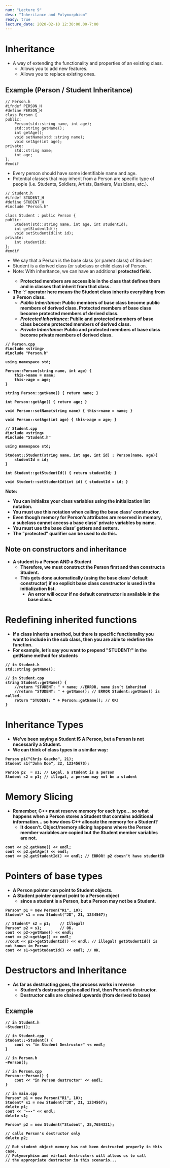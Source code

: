 ```yaml
---
num: "Lecture 9"
desc: "Inheritance and Polymorphism"
ready: true
lecture_date: 2020-02-10 12:30:00.00-7:00
---
```


# Inheritance
* A way of extending the functionality and properties of an existing class.
	* Allows you to add new features.
	* Allows you to replace existing ones.

## Example (Person / Student Inheritance)
```
// Person.h
#ifndef PERSON_H
#define PERSON_H
class Person {
public:
	Person(std::string name, int age);
	std::string getName();
	int getAge();
	void setName(std::string name);
	void setAge(int age);
private:
	std::string name;
	int age;
};
#endif
```

* Every person should have some identifiable name and age.
* Potential classes that may inherit from a Person are specific type of people (i.e. Students, Soldiers, Artists, Bankers, Musicians, etc.).

```
// Student.h
#ifndef STUDENT_H
#define STUDENT_H
#include "Person.h"

class Student : public Person {
public:
	Student(std::string name, int age, int studentId);
	int getStudentId();
	void setStudentId(int id);
private:
	int studentId;
};
#endif
```

* We say that a Person is the base class (or parent class) of Student
* Student is a derived class (or subclass or child class) of Person.
* Note: With inheritance, we can have an additional <b>protected<b> field.
	* Protected members are accessible in the class that defines them and in classes that inherit from that class.
* The ‘:’ operator here means the Student class inherits everything from a Person class.
	* <i>Public Inheritance</i>: Public members of base class become public members of derived class. Protected members of base class become protected members of derived class.
	* <i>Protected Inheritance</i>: Public and protected members of base class become protected members of derived class.
	* <i>Private Inheritance</i>: Public and protected members of base class become private members of derived class.

```
// Person.cpp
#include <string>
#include "Person.h"

using namespace std;

Person::Person(string name, int age) {
	this->name = name;
	this->age = age;
}

string Person::getName() { return name; }

int Person::getAge() { return age; }

void Person::setName(string name) { this->name = name; }

void Person::setAge(int age) { this->age = age; }
```
```
// Student.cpp
#include <string>
#include "Student.h"

using namespace std;

Student::Student(string name, int age, int id) : Person(name, age){
	studentId = id;
}

int Student::getStudentId() { return studentId; }

void Student::setStudentId(int id) { studentId = id; }
```

Note:
* You can initialize your class variables using the initialization list notation.
* You must use this notation when calling the base class’ constructor.
* Even though memory for Person’s attributes are reserved in memory, a subclass cannot access a base class’ private variables by name.
* You must use the base class’ getters and setters.
* The "protected" qualifier can be used to do this.

## Note on constructors and inheritance
* A student is a Person AND a Student
	* Therefore, we must construct the Person first and then construct a Student.
	* This gets done automatically (using the base class’ default constructor) if no explicit base class constructor is used in the initialization list.
		* An error will occur if no default constructor is available in the base class.

# Redefining inherited functions
* If a class inherits a method, but there is specific functionality you want to include in the sub class, then you are able to redefine the function.
* For example, let’s say you want to prepend "STUDENT:" in the getName method for students

```
// in Student.h
std::string getName();

// in Student.cpp
string Student::getName() {
    //return "STUDENT: " + name; //ERROR, name isn’t inherited
    //return "STUDENT: " + getName(); // ERROR Student::getName() is called.
    return "STUDENT: " + Person::getName(); // OK!
} 
```

# Inheritance Types
* We’ve been saying a Student IS A Person, but a Person <b>is not necessarily</b> a Student.
* We can think of class types in a similar way:

```
Person p1("Chris Gaucho", 21);
Student s1("John Doe", 22, 12345678);

Person p2  = s1; // Legal, a student is a person
Student s2 = p1; // illegal, a person may not be a student
```

# Memory Slicing
* Remember, C++ must reserve memory for each type... so what happens when a Person stores a Student that contains additional information... so how does C++ allocate the memory for a Student?
	* It doesn’t. Object/memory slicing happens where the Person member variables are copied but the Student member variables are not.

```
cout << p2.getName() << endl;
cout << p2.getAge() << endl;
cout << p2.getStudentId() << endl; // ERROR! p2 doesn’t have studentID
```

# Pointers of base types
* A Person pointer can point to Student objects.
* A Student pointer cannot point to a Person object
	* since a student is a Person, but a Person may not be a Student.

```
Person* p1 = new Person("R1", 10);
Student* s1 = new Student("JD", 21, 1234567);

// Student* s2 = p1;    // Illegal!
Person* p2 = s1;        // OK.
cout << p2->getName() << endl;
cout << p2->getAge() << endl;
//cout << p2->getStudentId() << endl; // illegal! getStudentId() is not known in Person
cout << s1->getStudentId() << endl; // OK.
```

# Destructors and Inheritance
* As far as destructing goes, the process works in reverse
	* Student’s destructor gets called first, then Person’s destructor.
	* Destructor calls are chained upwards (from derived to base)

## Example
```
// in Student.h
~Student();
```
```
// in Student.cpp
Student::~Student() {
	cout << "in Student Destructor" << endl;
}
```
```
// in Person.h
~Person();
```
```
// in Person.cpp
Person::~Person() {
	cout << "in Person destructor" << endl;
}
```
```
// in main.cpp
Person* p1 = new Person("R1", 10);
Student* s1 = new Student("JD", 21, 1234567);
delete p1;
cout << "---" << endl;
delete s1;

Person* p2 = new Student("Student", 25,7654321);

// calls Person's destructor only
delete p2;

// But student object memory has not been destructed properly in this case.
// Polymorphism and virtual destructors will allows us to call
// the appropriate destructor in this scenario...
```
